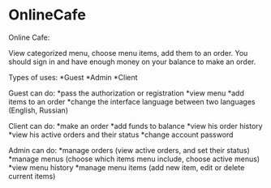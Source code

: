 # OnlineCafe

Online Cafe:

View categorized menu, choose menu items, add them to an order.
You should sign in and have enough money on your balance to make an order.

Types of uses:
*Guest
*Admin
*Client

Guest can do:
*pass the authorization or registration
*view menu
*add items to an order
*change the interface language between two languages (English, Russian)

Client can do:
*make an order
*add funds to balance
*view his order history
*view his active orders and their status
*change account password

Admin can do:
*manage orders (view active orders, and set their status)
*manage menus (choose which items menu include, choose active menus)
*view menu history
*manage menu items (add new item, edit or delete current items)
